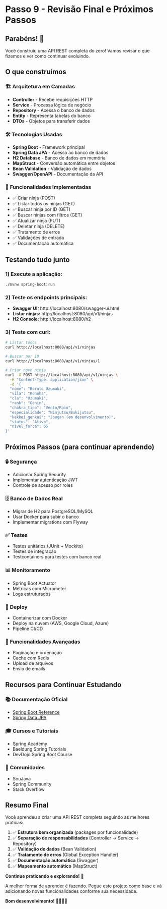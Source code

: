 # Passo 9 - Revisão Final e Próximos Passos

## Parabéns! 🎉

Você construiu uma API REST completa do zero! Vamos revisar o que fizemos e ver como continuar evoluindo.

## O que construímos

### 🏗️ **Arquitetura em Camadas**
- **Controller** - Recebe requisições HTTP
- **Service** - Processa lógica de negócio
- **Repository** - Acessa o banco de dados
- **Entity** - Representa tabelas do banco
- **DTOs** - Objetos para transferir dados

### 🛠️ **Tecnologias Usadas**
- **Spring Boot** - Framework principal
- **Spring Data JPA** - Acesso ao banco de dados
- **H2 Database** - Banco de dados em memória
- **MapStruct** - Conversão automática entre objetos
- **Bean Validation** - Validação de dados
- **Swagger/OpenAPI** - Documentação da API

### 🎯 **Funcionalidades Implementadas**
- ✅ Criar ninja (POST)
- ✅ Listar todos os ninjas (GET)
- ✅ Buscar ninja por ID (GET)
- ✅ Buscar ninjas com filtros (GET)
- ✅ Atualizar ninja (PUT)
- ✅ Deletar ninja (DELETE)
- ✅ Tratamento de erros
- ✅ Validações de entrada
- ✅ Documentação automática

## Testando tudo junto

### 1) **Execute a aplicação:**
```bash
./mvnw spring-boot:run
```

### 2) **Teste os endpoints principais:**
- **Swagger UI:** http://localhost:8080/swagger-ui.html
- **Listar ninjas:** http://localhost:8080/api/v1/ninjas
- **H2 Console:** http://localhost:8080/h2

### 3) **Teste com curl:**
```bash
# Listar todos
curl http://localhost:8080/api/v1/ninjas

# Buscar por ID
curl http://localhost:8080/api/v1/ninjas/1

# Criar novo ninja
curl -X POST http://localhost:8080/api/v1/ninjas \
  -H "Content-Type: application/json" \
  -d '{
  "nome": "Boruto Uzumaki",
  "vila": "Konoha",
  "cla": "Uzumaki",
  "rank": "Genin",
  "chakra_tipo": "Vento/Raio",
  "especialidade": "Ninjutsu/Bukijutsu",
  "kekkei_genkai": "Jougan (em desenvolvimento)",
  "status": "Ativo",
  "nivel_forca": 65
}'
```

## Próximos Passos (para continuar aprendendo)

### 🔒 **Segurança**
- Adicionar Spring Security
- Implementar autenticação JWT
- Controle de acesso por roles

### 🗄️ **Banco de Dados Real**
- Migrar de H2 para PostgreSQL/MySQL
- Usar Docker para subir o banco
- Implementar migrations com Flyway

### ✅ **Testes**
- Testes unitários (JUnit + Mockito)
- Testes de integração
- Testcontainers para testes com banco real

### 📊 **Monitoramento**
- Spring Boot Actuator
- Métricas com Micrometer
- Logs estruturados

### 🚀 **Deploy**
- Containerizar com Docker
- Deploy na nuvem (AWS, Google Cloud, Azure)
- Pipeline CI/CD

### 🎯 **Funcionalidades Avançadas**
- Paginação e ordenação
- Cache com Redis
- Upload de arquivos
- Envio de emails

## Recursos para Continuar Estudando

### 📚 **Documentação Oficial**
- [Spring Boot Reference](https://docs.spring.io/spring-boot/docs/current/reference/html/)
- [Spring Data JPA](https://docs.spring.io/spring-data/jpa/docs/current/reference/html/)

### 🎓 **Cursos e Tutoriais**
- Spring Academy
- Baeldung Spring Tutorials
- DevDojo Spring Boot Course

### 👥 **Comunidades**
- SouJava
- Spring Community
- Stack Overflow

## Resumo Final

Você aprendeu a criar uma API REST completa seguindo as melhores práticas:

1. ✅ **Estrutura bem organizada** (packages por funcionalidade)
2. ✅ **Separação de responsabilidades** (Controller → Service → Repository)
3. ✅ **Validação de dados** (Bean Validation)
4. ✅ **Tratamento de erros** (Global Exception Handler)
5. ✅ **Documentação automática** (Swagger)
6. ✅ **Mapeamento automático** (MapStruct)

**Continue praticando e explorando!** 🚀

A melhor forma de aprender é fazendo. Pegue este projeto como base e vá adicionando novas funcionalidades conforme sua necessidade.

**Bom desenvolvimento!** 👨‍💻👩‍💻
